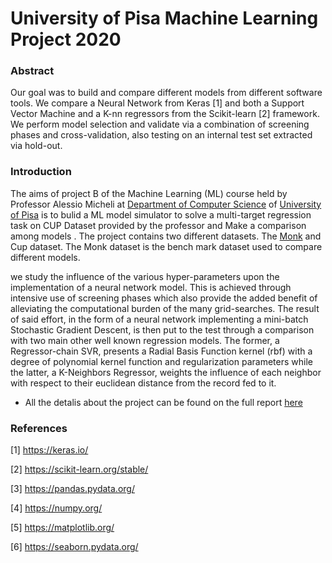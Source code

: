 # University of Pisa Machine Learning Project 2020

### Abstract

Our goal was to build and compare different models from different software tools. We compare a
Neural Network from Keras [1] and both a Support Vector Machine and a K-nn regressors from the
Scikit-learn [2] framework. We perform model selection and validate via a combination of screening
phases and cross-validation, also testing on an internal test set extracted via hold-out.

### Introduction

The aims of project B of the Machine Learning (ML) course held by Professor Alessio Micheli at [Department of Computer Science](https://di.unipi.it/) of [University of Pisa](https://www.unipi.it/) is to bulid a ML model simulator to solve a multi-target regression task on CUP Dataset provided by the professor and Make a comparison among models .
The project contains two different datasets. The [Monk](https://archive.ics.uci.edu/ml/datasets/MONK's+Problems) and Cup dataset. The Monk dataset is the bench mark dataset used to compare different models.

we  study the influence of the various hyper-parameters upon the implementation of a
neural network model. This is achieved through intensive use of screening phases which also provide
the added benefit of alleviating the computational burden of the many grid-searches.
The result of said effort, in the form of a neural network implementing a mini-batch Stochastic
Gradient Descent, is then put to the test through a comparison with two main other well known
regression models. The former, a Regressor-chain SVR, presents a Radial Basis Function kernel (rbf)
with a degree of polynomial kernel function and regularization parameters while the latter, a
K-Neighbors Regressor, weights the influence of each neighbor with respect to their euclidean
distance from the record fed to it.




- All the detalis about the project can be found on the full report [here](https://github.com/dawitanelay/ML-Project-20/blob/main/notebook/cupResult/smile_report.pdf)

### References
[1] https://keras.io/

[2] https://scikit-learn.org/stable/

[3] https://pandas.pydata.org/

[4] https://numpy.org/

[5] https://matplotlib.org/

[6] https://seaborn.pydata.org/

